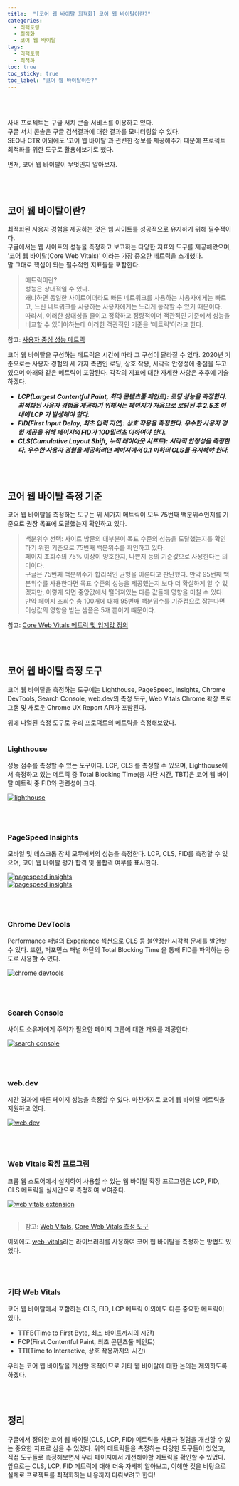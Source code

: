 ```yaml
---
title:  "[코어 웹 바이탈 최적화] 코어 웹 바이탈이란?"
categories: 
  - 리팩토링
  - 최적화
  - 코어 웹 바이탈
tags:
  - 리팩토링
  - 최적화
toc: true
toc_sticky: true
toc_label: "코어 웹 바이탈이란?"
---
```


<br>
<br>

사내 프로젝트는 구글 서치 콘솔 서비스를 이용하고 있다. <br>
구글 서치 콘솔은 구글 검색결과에 대한 결과를 모니터링할 수 있다. <br>
SEO나 CTR 이외에도 '코어 웹 바이탈'과 관련한 정보를 제공해주기 때문에 프로젝트 최적화를 위한 도구로 활용해보기로 했다. <br>

먼저, 코어 웹 바이탈이 무엇인지 알아보자.

<br>
<br>


## 코어 웹 바이탈이란?

최적화된 사용자 경험을 제공하는 것은 웹 사이트를 성공적으로 유지하기 위해 필수적이다. <br>
구글에서는 웹 사이트의 성능을 측정하고 보고하는 다양한 지표와 도구를 제공해왔으며, '코어 웹 바이탈(Core Web Vitals)' 이라는 가장 중요한 메트릭을 소개했다.<br>
말 그대로 핵심이 되는 필수적인 지표들을 포함한다.<br>

> 메트릭이란? <br> 성능은 상대적일 수 있다. <br> 왜냐하면 동일한 사이트이더라도 빠른 네트워크를 사용하는 사용자에게는 빠르고, 느린 네트워크를 사용하는 사용자에게는 느리게 동작할 수 있기 때문이다. <br>
따라서, 이러한 상대성을 줄이고 정확하고 정량적이며 객관적인 기준에서 성능을 비교할 수 있어야하는데 이러한 객관적인 기준을 '메트릭'이라고 한다.


참고: [사용자 중심 성능 메트릭](https://web.dev/user-centric-performance-metrics/#how-metrics-are-measured)


코어 웹 바이탈을 구성하는 메트릭은 시간에 따라 그 구성이 달라질 수 있다. 2020년 기준으로는 사용자 경험의 세 가지 측면인 로딩, 상호 작용, 시각적 안정성에 중점을 두고 있으며 아래와 같은 메트릭이 포함된다. 각각의 지표에 대한 자세한 사항은 추후에 기술하겠다.


- ***LCP(Largest Contentful Paint, 최대 콘텐츠풀 페인트): 로딩 성능을 측정한다. 최적화된 사용자 경험을 제공하기 위해서는 페이지가 처음으로 로딩된 후 2.5초 이내에 LCP 가 발생해야 한다.***
- ***FID(First Input Delay, 최초 입력 지연): 상호 작용을 측정한다. 우수한 사용자 경험 제공을 위해 페이지의 FID가 100밀리초 이하여야 한다.***
- ***CLS(Cumulative Layout Shift, 누적 레이아웃 시프트): 시각적 안정성을 측정한다. 우수한 사용자 경험을 제공하려면 페이지에서 0.1 이하의 CLS를 유지해야 한다.***


<br>
<br>


## 코어 웹 바이탈 측정 기준

코어 웹 바이탈을 측정하는 도구는 위 세가지 메트릭이 모두 75번째 백분위수인지를 기준으로 권장 목표에 도달했는지 확인하고 있다.

> 백분위수 선택: 사이트 방문의 대부분이 목표 수준의 성능을 도달했는지를 확인하기 위한 기준으로 75번째 백분위수를 확인하고 있다. <br> 페이지 조회수의 75% 이상이 양호한지, 나쁜지 등의 기준값으로 사용한다는 의미이다. <br> 구글은 75번째 백분위수가 합리적인 균형을 이룬다고 판단했다. 만약 95번째 백분위수를 사용한다면 목표 수준의 성능을 제공했는지 보다 더 확실하게 알 수 있겠지만, 이렇게 되면 중앙값에서 떨어져있는 다른 값들에 영향을 미칠 수 있다. <br> 만약 페이지 조회수 총 100개에 대해 95번째 백분위수를 기준점으로 잡는다면 이상값의 영향을 받는 샘플은 5개 뿐이기 떄문이다.


참고: [Core Web Vitals 메트릭 및 임계값 정의](https://web.dev/defining-core-web-vitals-thresholds/)


<br>
<br>


## 코어 웹 바이탈 측정 도구

코어 웹 바이탈을 측정하는 도구에는 Lighthouse, PageSpeed, Insights, Chrome DevTools, Search Console, web.dev의 측정 도구, Web Vitals Chrome 확장 프로그램 및 새로운 Chrome UX Report API가 포함된다.


위에 나열된 측정 도구로 우리 프로덕트의 메트릭을 측정해보았다.
<br>
<br>


### Lighthouse
성능 점수를 측정할 수 있는 도구이다. LCP, CLS 를 측정할 수 있으며, Lighthouse에서 측정하고 있는 메트릭 중 Total Blocking Time(총 차단 시간, TBT)은 코어 웹 바이탈 메트릭 중 FID와 관련성이 크다.




[![lighthouse](/assets/images/lighthouse-2022-10-20.png)](/assets/images/lighthouse-2022-10-20.png)



<br>
<br>

### PageSpeed Insights
모바일 및 데스크톱 장치 모두에서의 성능을 측정한다. LCP, CLS, FID를 측정할 수 있으며, 코어 웹 바이탈 평가 합격 및 불합격 여부를 표시한다.




[![pagespeed insights](/assets/images/page-speed-insights-desktop-2022-10-20.png)](/assets/images/page-speed-insights-desktop-2022-10-20.png)<br>
[![pagespeed insights](/assets/images/page-speed-insights-mobile-2022-10-20.png)](/assets/images/page-speed-insights-mobile-2022-10-20.png)



<br>
<br>



### Chrome DevTools
Performance 패널의 Experience 섹션으로 CLS 등 불안정한 시각적 문제를 발견할 수 있다. 또한, 퍼포먼스 패널 하단의 Total Blocking Time 을 통해 FID를 파악하는 용도로 사용할 수 있다.




[![chrome devtools](/assets/images/performance-2022-10-20.png)](/assets/images/performance-2022-10-20.png)




<br>
<br>


### Search Console
사이트 소유자에게 주의가 필요한 페이지 그룹에 대한 개요를 제공한다.




[![search console](/assets/images/search-console-2022-10-20.png)](/assets/images/search-console-2022-10-20.png)




<br>
<br>


### web.dev
시간 경과에 따른 페이지 성능을 측정할 수 있다. 마찬가지로 코어 웹 바이탈 메트릭을 지원하고 있다.




[![web.dev](/assets/images/web.dev-2022-10-20.png)](/assets/images/web.dev-2022-10-20.png)



<br>
<br>


### Web Vitals 확장 프로그램
크롬 웹 스토어에서 설치하여 사용할 수 있는 웹 바이탈 확장 프로그램은 LCP, FID, CLS 메트릭을 실시간으로 측정하여 보여준다.




[![web vitals extension](/assets/images/web-vitals-extension-2022-10-20.png)](/assets/images/web-vitals-extension-2022-10-20.png)
<br>
<br>
> 참고: [Web Vitals](https://web.dev/vitals/),
[Core Web Vitals 측정 도구](https://web.dev/vitals-tools/) <br>

이외에도 [web-vitals](https://github.com/GoogleChrome/web-vitals)라는 라이브러리를 사용하여 코어 웹 바이탈을 측정하는 방법도 있었다.


<br>
<br>


### 기타 Web Vitals
코어 웹 바이탈에서 포함하는 CLS, FID, LCP 메트릭 이외에도 다른 중요한 메트릭이 있다.
- TTFB(Time to First Byte, 최초 바이트까지의 시간)
- FCP(First Contentful Paint, 최초 콘텐츠풀 페인트)
- TTI(Time to Interactive, 상호 작용까지의 시간)

우리는 코어 웹 바이탈을 개선할 목적이므로 기타 웹 바이탈에 대한 논의는 제외하도록 하겠다.

<br>
<br>


## 정리
구글에서 정의한 코어 웹 바이탈(CLS, LCP, FID) 메트릭을 사용자 경험을 개선할 수 있는 중요한 지표로 삼을 수 있겠다.
위의 메트릭들을 측정하는 다양한 도구들이 있었고, 직접 도구들로 측정해보면서 우리 페이지에서 개선해야할 메트릭을 확인할 수 있었다.
앞으로는 CLS, LCP, FID 메트릭에 대해 더욱 자세히 알아보고, 이해한 것을 바탕으로 실제로 프로젝트를 최적화하는 내용까지 다뤄보려고 한다!
